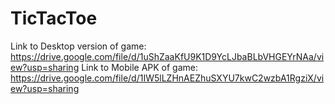 # TicTacToe

Link to Desktop version of game: https://drive.google.com/file/d/1uShZaaKfU9K1D9YcLJbaBLbVHGEYrNAa/view?usp=sharing
Link to Mobile APK of game: https://drive.google.com/file/d/1IW5lLZHnAEZhuSXYU7kwC2wzbA1RgziX/view?usp=sharing
